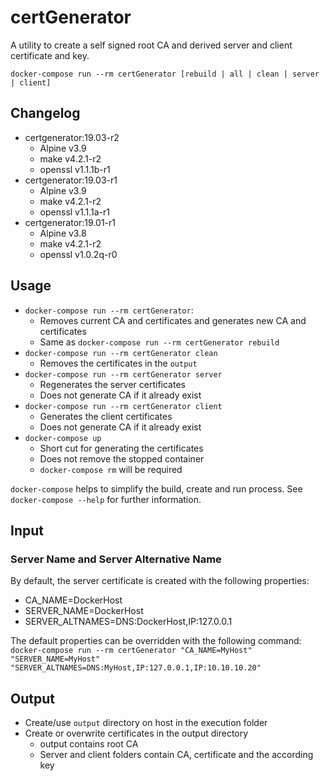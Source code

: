 # certGenerator
A utility to create a self signed root CA and derived server and client certificate and key.

`docker-compose run --rm certGenerator [rebuild | all | clean | server | client]`

##  Changelog
- certgenerator:19.03-r2
  - Alpine v3.9
  - make v4.2.1-r2
  - openssl v1.1.1b-r1
- certgenerator:19.03-r1
  - Alpine v3.9
  - make v4.2.1-r2
  - openssl v1.1.1a-r1
- certgenerator:19.01-r1
  - Alpine v3.8
  - make v4.2.1-r2
  - openssl v1.0.2q-r0

##  Usage
  - `docker-compose run --rm certGenerator`:
    * Removes current CA and certificates and generates new CA and certificates
    * Same as `docker-compose run --rm certGenerator rebuild`
  - `docker-compose run --rm certGenerator clean`
    * Removes the certificates in the `output`
  - `docker-compose run --rm certGenerator server`
    * Regenerates the server certificates
    * Does not generate CA if it already exist
  - `docker-compose run --rm certGenerator client`
    * Generates the client certificates
    * Does not generate CA if it already exist
  - `docker-compose up`
    * Short cut for generating the certificates
    * Does not remove the stopped container
    * `docker-compose rm` will be required

`docker-compose` helps to simplify the build, create and run process.
See `docker-compose --help` for further information.


##  Input
### Server Name and Server Alternative Name
By default, the server certificate is created with the following properties:
- CA_NAME=DockerHost
- SERVER_NAME=DockerHost
- SERVER_ALTNAMES=DNS:DockerHost,IP:127.0.0.1

The default properties can be overridden with the following command:
`docker-compose run --rm certGenerator "CA_NAME=MyHost" "SERVER_NAME=MyHost" "SERVER_ALTNAMES=DNS:MyHost,IP:127.0.0.1,IP:10.10.10.20"`

##  Output
  - Create/use `output` directory on host in the execution folder
  - Create or overwrite certificates in the output directory
    - output contains root CA
    - Server and client folders contain CA, certificate and the according key
